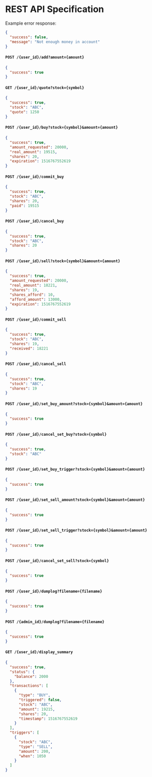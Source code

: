 # REST API Specification

Example error response:
```json
{
  "success": false,
  "message": "Not enough money in account"
}
```


#### `POST /{user_id}/add?amount={amount}`
```json
{
  "success": true
}
```

#### `GET /{user_id}/quote?stock={symbol}`

```json
{
  "success": true,
  "stock": "ABC",
  "quote": 1250
}
```

#### `POST /{user_id}/buy?stock={symbol}&amount={amount}`

```json
{
  "success": true,
  "amount_requested": 20000,
  "real_amount": 19515,
  "shares": 20,
  "expiration": 1516767552619
}
```

#### `POST /{user_id}/commit_buy`

```json
{
  "success": true,
  "stock": "ABC",
  "shares": 20,
  "paid": 19515
}
```

#### `POST /{user_id}/cancel_buy`

```json
{
  "success": true,
  "stock": "ABC",
  "shares": 20
}
```

#### `POST /{user_id}/sell?stock={symbol}&amount={amount}`

```json
{
  "success": true,
  "amount_requested": 20000,
  "real_amount": 18221,
  "shares": 19,
  "shares_afford": 10,
  "afford_amount": 13000,
  "expiration": 1516767552619
}
```

#### `POST /{user_id}/commit_sell`

```json
{
  "success": true,
  "stock": "ABC",
  "shares": 19,
  "received": 18221
}
```

#### `POST /{user_id}/cancel_sell`

```json
{
  "success": true,
  "stock": "ABC",
  "shares": 19
}
```

#### `POST /{user_id}/set_buy_amount?stock={symbol}&amount={amount}`

```json
{
  "success": true
}
```

#### `POST /{user_id}/cancel_set_buy?stock={symbol}`

```json
{
  "success": true,
  "stock": "ABC"
}
```

#### `POST /{user_id}/set_buy_trigger?stock={symbol}&amount={amount}`

```json
{
  "success": true
}
```

#### `POST /{user_id}/set_sell_amount?stock={symbol}&amount={amount}`

```json
{
  "success": true
}
```

#### `POST /{user_id}/set_sell_trigger?stock={symbol}&amount={amount}`

```json
{
  "success": true
}
```

#### `POST /{user_id}/cancel_set_sell?stock={symbol}`

```json
{
  "success": true
}
```

#### `POST /{user_id}/dumplog?filename={filename}`

```json
{
  "success": true
}
```

#### `POST /{admin_id}/dumplog?filename={filename}`

```json
{
  "success": true
}
```

#### `GET /{user_id}/display_summary`

```json
{
  "success": true,
  "status": {
    "balance": 2000
  },
  "transactions": [
    {
      "type": "BUY",
      "triggered": false,
      "stock": "ABC",
      "amount": 19215,
      "shares": 20,
      "timestamp": 1516767552619
    }
  ],
  "triggers": [
    {
      "stock": "ABC",
      "type": "SELL",
      "amount": 200,
      "when": 1050
    }
  ]
}
```
